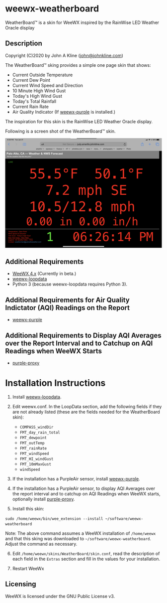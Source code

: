 # weewx-weatherboard
WeatherBoard&trade; is a skin for WeeWX inspired by the RainWise LED Weather Oracle display

## Description

Copyright (C)2020 by John A Kline (john@johnkline.com)

The WeatherBoard&trade; sking provides a simple one page skin that shows:
* Current Outside Temperature
* Current Dew Point
* Current Wind Speed and Direction
* 10 Minute High Wind Gust
* Today's High Wind Gust
* Today's Total Rainfall
* Current Rain Rate
* Air Quality Indicator (If [weewx-purple](https://github.com/chaunceygardiner/weewx-purple) is installed.)

The inspiration for this skin is the RainWise LED Weather Oracle display.

Following is a screen shot of the WeatherBoard&trade; skin.

![WeatherBoard screen shot](WeatherBoard.png)

## Additional Requirements
* [WeeWX 4.x](https://github.com/weewx/weewx) (Currently in beta.)
* [weewx-loopdata](https://github.com/chaunceygardiner/weewx-loopdata)
* Python 3 (because weewx-loopdata requires Python 3).

## Additional Requirements for Air Quality Indictator (AQI) Readings on the Report
* [weewx-purple](https://github.com/chaunceygardiner/weewx-purple)

## Additional Requirements to Display AQI Averages over the Report Interval and to Catchup on AQI Readings when WeeWX Starts
* [purple-proxy](https://github.com/chaunceygardiner/purple-proxy)

# Installation Instructions

1. Install [weewx-loopdata](https://github.com/chaunceygardiner/weewx-loopdata).

2. Edit weewx.conf.  In the  LoopData section, add the following fields if they
   are not already listed (these are the fields needed for the WeatherBoard skin):
   * `COMPASS_windDir`
   * `FMT_day_rain_total`
   * `FMT_dewpoint`
   * `FMT_outTemp`
   * `FMT_rainRate`
   * `FMT_windSpeed`
   * `FMT_HI_windGust`
   * `FMT_10mMaxGust`
   * `windSpeed`

3. If the installation has a PurpleAir sensor, install [weewx-purple](https://github.com/chaunceygardiner/weewx-purple).

4. If the installation has a PurpleAir sensor, to display AQI Averages over the report
   interval and to catchup on AQI Readings when WeeWX starts, optionally install
   [purple-proxy](https://github.com/chaunceygardiner/purple-proxy).

5. Install this skin:

`sudo /home/weewx/bin/wee_extension --install ~/software/weewx-weatherboard`

Note: The above command assumes a WeeWX installation of `/home/weewx` and
      that this sking was downloaded to `~/software/weewx-weatherboard`.
      Adjust the command as necessary.

6. Edit `/home/weewx/skins/WeatherBoard/skin.conf`, read the description of each field
   in the `Extras` section and fill in the values for your installation.

7. Restart WeeWx


## Licensing

WeeWX is licensed under the GNU Public License v3.
